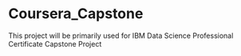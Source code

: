 # Coursera_Capstone

This project will be primarily used for IBM Data Science Professional Certificate Capstone Project

